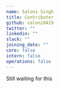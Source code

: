 ```yaml
---
name: Saloni Singh
title: Contributor
github: saloni0419
twitter: ""
linkedin: ""
slack: ""
joining_date: ""
core: false
intern: false
operations: false
---
```


Still waiting for this
